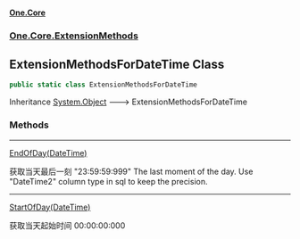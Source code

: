 #### [One.Core](index.md 'index')
### [One.Core.ExtensionMethods](One_Core_ExtensionMethods.md 'One.Core.ExtensionMethods')
## ExtensionMethodsForDateTime Class
```csharp
public static class ExtensionMethodsForDateTime
```

Inheritance [System.Object](https://docs.microsoft.com/en-us/dotnet/api/System.Object 'System.Object') &#129106; ExtensionMethodsForDateTime  
### Methods

***
[EndOfDay(DateTime)](One_Core_ExtensionMethods_ExtensionMethodsForDateTime_EndOfDay(System_DateTime).md 'One.Core.ExtensionMethods.ExtensionMethodsForDateTime.EndOfDay(System.DateTime)')

获取当天最后一刻 "23:59:59:999" The last moment of the day. Use "DateTime2" column type in sql to keep the precision. 

***
[StartOfDay(DateTime)](One_Core_ExtensionMethods_ExtensionMethodsForDateTime_StartOfDay(System_DateTime).md 'One.Core.ExtensionMethods.ExtensionMethodsForDateTime.StartOfDay(System.DateTime)')

获取当天起始时间 00:00:00:000 

